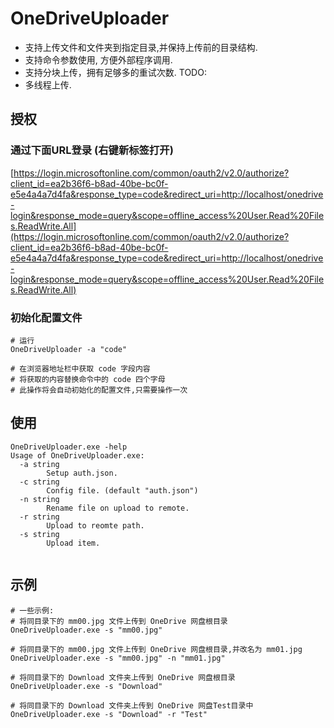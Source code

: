 # OneDriveUploader
- 支持上传文件和文件夹到指定目录,并保持上传前的目录结构.
- 支持命令参数使用, 方便外部程序调用.
- 支持分块上传，拥有足够多的重试次数.
TODO:
- 多线程上传.

## 授权
### 通过下面URL登录 (右键新标签打开)
[https://login.microsoftonline.com/common/oauth2/v2.0/authorize?client_id=ea2b36f6-b8ad-40be-bc0f-e5e4a4a7d4fa&response_type=code&redirect_uri=http://localhost/onedrive-login&response_mode=query&scope=offline_access%20User.Read%20Files.ReadWrite.All](https://login.microsoftonline.com/common/oauth2/v2.0/authorize?client_id=ea2b36f6-b8ad-40be-bc0f-e5e4a4a7d4fa&response_type=code&redirect_uri=http://localhost/onedrive-login&response_mode=query&scope=offline_access%20User.Read%20Files.ReadWrite.All)

### 初始化配置文件
```
# 运行
OneDriveUploader -a "code"

# 在浏览器地址栏中获取 code 字段内容
# 将获取的内容替换命令中的 code 四个字母
# 此操作将会自动初始化的配置文件,只需要操作一次
```

## 使用
```
OneDriveUploader.exe -help
Usage of OneDriveUploader.exe:
  -a string
        Setup auth.json.
  -c string
        Config file. (default "auth.json")
  -n string
        Rename file on upload to remote.
  -r string
        Upload to reomte path.
  -s string
        Upload item.
        
```

## 示例
```
# 一些示例:
# 将同目录下的 mm00.jpg 文件上传到 OneDrive 网盘根目录
OneDriveUploader.exe -s "mm00.jpg"

# 将同目录下的 mm00.jpg 文件上传到 OneDrive 网盘根目录,并改名为 mm01.jpg
OneDriveUploader.exe -s "mm00.jpg" -n "mm01.jpg"

# 将同目录下的 Download 文件夹上传到 OneDrive 网盘根目录
OneDriveUploader.exe -s "Download" 

# 将同目录下的 Download 文件夹上传到 OneDrive 网盘Test目录中
OneDriveUploader.exe -s "Download" -r "Test"
```

